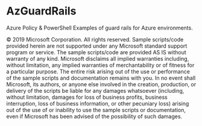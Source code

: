 # AzGuardRails

Azure Policy &
PowerShell Examples of guard rails for Azure environments.

© 2019 Microsoft Corporation. 
All rights reserved. Sample scripts/code provided herein are not supported under any Microsoft standard support program 
or service. The sample scripts/code are provided AS IS without warranty of any kind. Microsoft disclaims all implied 
warranties including, without limitation, any implied warranties of merchantability or of fitness for a particular purpose. 
The entire risk arising out of the use or performance of the sample scripts and documentation remains with you. In no event 
shall Microsoft, its authors, or anyone else involved in the creation, production, or delivery of the scripts be liable for 
any damages whatsoever (including, without limitation, damages for loss of business profits, business interruption, loss of 
business information, or other pecuniary loss) arising out of the use of or inability to use the sample scripts or 
documentation, even if Microsoft has been advised of the possibility of such damages.
